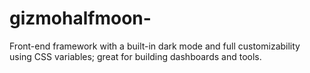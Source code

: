 # gizmohalfmoon-
Front-end framework with a built-in dark mode and full customizability using CSS variables; great for building dashboards and tools.
